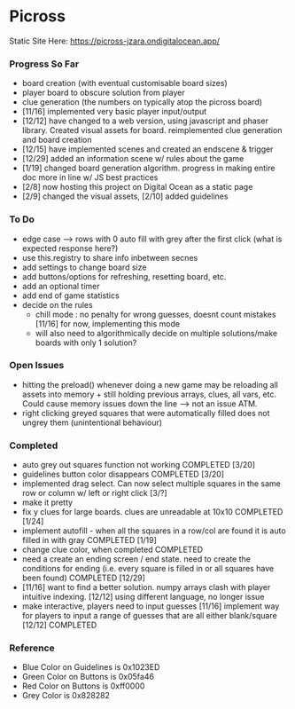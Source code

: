 # Picross

Static Site Here: https://picross-jzara.ondigitalocean.app/

### Progress So Far
- board creation (with eventual customisable board sizes)
- player board to obscure solution from player
- clue generation (the numbers on typically atop the picross board) 
- [11/16] implemented very basic player input/output
- [12/12] have changed to a web version, using javascript and phaser library. Created visual assets for board. reimplemented clue generation and board creation
- [12/15] have implemented scenes and created an endscene & trigger
- [12/29] added an information scene w/ rules about the game
- [1/19] changed board generation algorithm. progress in making entire doc more in line w/ JS best practices
- [2/8] now hosting this project on Digital Ocean as a static page
- [2/9] changed the visual assets, [2/10] added guidelines

### To Do
- edge case --> rows with 0 auto fill with grey after the first click (what is expected response here?)
- use this.registry to share info inbetween secnes 
- add settings to change board size
- add buttons/options for refreshing, resetting board, etc.
- add an optional timer
- add end of game statistics
- decide on the rules 
    - chill mode : no penalty for wrong guesses, doesnt count mistakes [11/16] for now, implementing this mode
    - will also need to algorithmically decide on multiple solutions/make boards with only 1 solution?

### Open Issues
- hitting the preload() whenever doing a new game may be reloading all assets into memory + still holding previous arrays, clues, all vars, etc. Could cause memory issues down the line --> not an issue ATM.
- right clicking greyed squares that were automatically filled does not ungrey them (unintentional behaviour)



### Completed
- auto grey out squares function not working COMPLETED [3/20]
- guidelines button color disappears COMPLETED [3/20]
- implemented drag select. Can now select multiple squares in the same row or column w/ left or right click [3/?]
- make it pretty
- fix y clues for large boards. clues are unreadable at 10x10 COMPLETED [1/24]
- implement autofill - when all the squares in a row/col are found it is auto filled in with gray COMPLETED [1/19]
- change clue color, when completed COMPLETED
- need a create an ending screen / end state. need to create the conditions for ending (i.e. every square is filled in or all squares have been found) COMPLETED [12/29]
- [11/16] want to find a better solution. numpy arrays clash with player intuitive indexing. [12/12] using different language, no longer issue
- make interactive, players need to input guesses [11/16] implement way for players to input a range of guesses that are all either blank/square [12/12] COMPLETED


### Reference
- Blue Color on Guidelines is 0x1023ED
- Green Color on Buttons is 0x05fa46
- Red Color on Buttons is 0xff0000
- Grey Color is 0x828282



